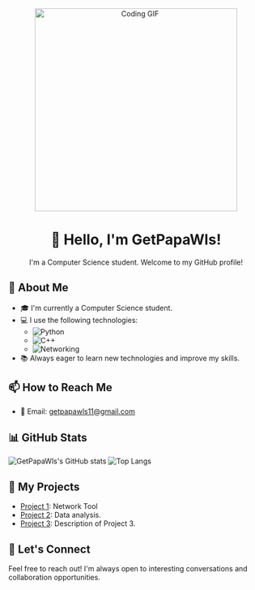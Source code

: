<!-- Header -->
<div align="center">
  <img src="https://raw.githubusercontent.com/samyk/samyk/main/path/to/your/c.gif" alt="Coding GIF" width="400px">
  <h1>👋 Hello, I'm GetPapaWls!</h1>
  <p>I'm a Computer Science student. Welcome to my GitHub profile!</p>
</div>

<!-- About Me -->
## 🌱 About Me

- 🎓 I'm currently a Computer Science student.
- 💻 I use the following technologies:
    - ![Python](https://img.shields.io/badge/-Python-blue?style=flat-square&logo=python&logoColor=white)
    - ![C++](https://img.shields.io/badge/-C++-00599C?style=flat-square&logo=c%2B%2B&logoColor=white)
    - ![Networking](https://img.shields.io/badge/-Networking-5C2D91?style=flat-square&logo=cisco&logoColor=white) 
- 📚 Always eager to learn new technologies and improve my skills.

<!-- How to Reach Me -->
## 📫 How to Reach Me

- 📧 Email: getpapawls11@gmail.com
<!-- GitHub Stats -->
## 📊 GitHub Stats

![GetPapaWls's GitHub stats](https://github-readme-stats.vercel.app/api?username=GetPapaWls&show_icons=true&theme=radical)
![Top Langs](https://github-readme-stats.vercel.app/api/top-langs/?username=GetPapaWls&layout=compact&theme=radical)

<!-- My Projects -->
## 🚀 My Projects

- [Project 1](link_to_project_1): Network Tool
- [Project 2](link_to_project_2): Data analysis.
- [Project 3](link_to_project_3): Description of Project 3.

<!-- Let's Connect -->
## 🤝 Let's Connect

Feel free to reach out! I'm always open to interesting conversations and collaboration opportunities.

